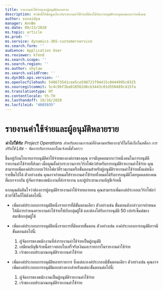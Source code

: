 ```yaml
---
title: รายงานค่าใช้จ่ายและผู้อนุมัติหลายราย
description: หัวข้อนี้ให้ข้อมูลเกี่ยวกับรายงานค่าใช้จ่ายที่ต้องได้รับการอนุมัติจากบุคคลมากกว่าหนึ่งคน
author: suvaidya
manager: AnnBe
ms.date: 09/23/2020
ms.topic: article
ms.prod: ''
ms.service: dynamics-365-customerservice
ms.search.form: ''
audience: Application User
ms.reviewer: kfend
ms.search.scope: ''
ms.search.region: ''
ms.author: shylaw
ms.search.validFrom: ''
ms.dyn365.ops.version: ''
ms.openlocfilehash: 548673541cee5ce598721f94415c0444995c8325
ms.sourcegitcommit: 5c4c9bf3ba018562d6cb3443c01d550489c415fa
ms.translationtype: HT
ms.contentlocale: th-TH
ms.lasthandoff: 10/16/2020
ms.locfileid: "4085935"
---
```

# <a name="expense-reports-and-multiple-approvers"></a>รายงานค่าใช้จ่ายและผู้อนุมัติหลายราย

_**นำไปใช้กับ:** Project Operations สำหรับสถานการณ์ที่อิงตามทรัพยากร/ที่ไม่ได้เก็บในสต็อก การปรับใช้ Lite - จัดการกับการออกใบแจ้งหนี้ชั่วคราว_

ขึ้นอยู่กับนโยบายการอนุมัติค่าใช้จ่ายขององค์กรของคุณ อาจมีบุคคลมากกว่าหนึ่งคนในการอนุมัติรายงานค่าใช้จ่ายที่ส่งมา เมื่อคุณตั้งค่ากระบวนการเวิร์กโฟลว์สำหรับการอนุมัติรายงานค่าใช้จ่าย คุณสามารถเพิ่มองค์ประกอบเวิร์กโฟลว์ที่รวมงานหรือขั้นตอนสำหรับผู้อนุมัติรายงานค่าใช้จ่ายตั้งแต่หนึ่งรายขึ้นไปได้ ตัวอย่างเช่น คุณอาจกำหนดให้รายงานค่าใช้จ่ายทั้งหมดได้รับการอนุมัติโดยบุคคลสองคนที่แยกจากกัน ผู้จัดการของพนักงานที่ส่งรายงาน และผู้ประสานงานบัญชีเจ้าหนี้

หากคุณตัดสินใจว่าต้องการผู้อนุมัติรายงานค่าใช้จ่ายหลายคน คุณสามารถเพิ่มองค์ประกอบเวิร์กโฟลว์ด้วยวิธีใดก็ได้ดังต่อไปนี้:

- เพิ่มองค์ประกอบการอนุมัติหนึ่งรายการที่มีขั้นตอนเดียว ตัวอย่างเช่น ขั้นตอนดังกล่าวอาจกำหนดให้มีการกำหนดรายงานค่าใช้จ่ายให้กับกลุ่มผู้ใช้ และต้องได้รับการอนุมัติ 50 เปอร์เซ็นต์ของสมาชิกกลุ่มผู้ใช้
- เพิ่มองค์ประกอบการอนุมัติหนึ่งรายการที่มีหลายขั้นตอน ตัวอย่างเช่น องค์ประกอบการอนุมัติอาจมีขั้นตอนต่อไปนี้:

    1. ผู้จัดการของพนักงานที่ส่งรายงานค่าใช้จ่ายเป็นผู้อนุมัติ
    2. เสมียนบัญชีเจ้าหนี้ตรวจสอบใบเสร็จรับเงินและรายการในรายงานค่าใช้จ่าย
    3. เจ้าของงบประมาณอนุมัติรายงานค่าใช้จ่าย

- เพิ่มองค์ประกอบการอนุมัติหลายรายการ ซึ่งแต่ละองค์ประกอบมีขั้นตอนเดียว ตัวอย่างเช่น คุณอาจเพิ่มองค์ประกอบการอนุมัติแยกต่างหากสำหรับแต่ละขั้นตอนต่อไปนี้:

    1. ผู้จัดการของพนักงานเป็นผู้อนุมัติรายงานค่าใช้จ่าย
    2. เจ้าของงบประมาณอนุมัติรายงานค่าใช้จ่าย

